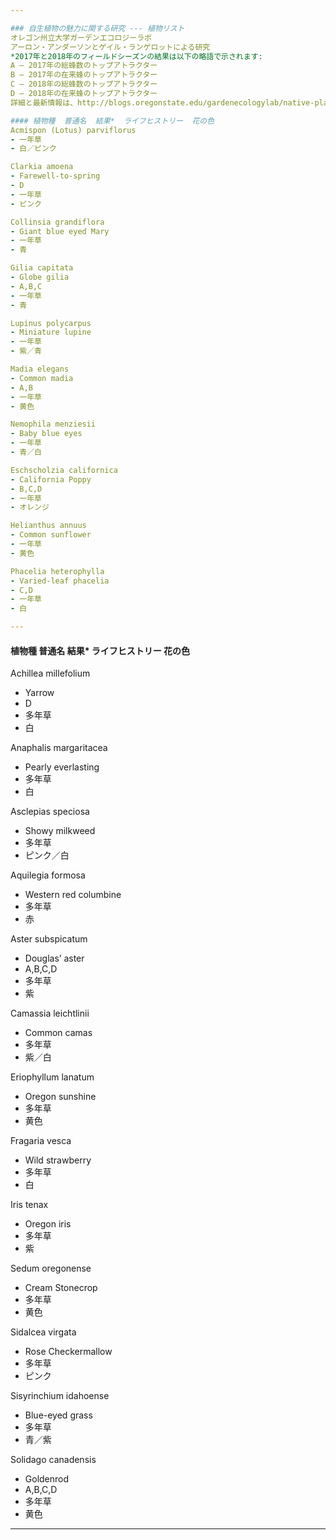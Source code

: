 ```yaml
---

### 自生植物の魅力に関する研究 --- 植物リスト  
オレゴン州立大学ガーデンエコロジーラボ  
アーロン・アンダーソンとゲイル・ランゲロットによる研究  
*2017年と2018年のフィールドシーズンの結果は以下の略語で示されます:  
A – 2017年の総蜂数のトップアトラクター  
B – 2017年の在来蜂のトップアトラクター  
C – 2018年の総蜂数のトップアトラクター  
D – 2018年の在来蜂のトップアトラクター  
詳細と最新情報は、http://blogs.oregonstate.edu/gardenecologylab/native-plants-2/ をご覧ください。

#### 植物種  普通名  結果*  ライフヒストリー  花の色  
Acmispon (Lotus) parviflorus  
- 一年草  
- 白／ピンク  

Clarkia amoena  
- Farewell-to-spring  
- D  
- 一年草  
- ピンク  

Collinsia grandiflora  
- Giant blue eyed Mary  
- 一年草  
- 青  

Gilia capitata  
- Globe gilia  
- A,B,C  
- 一年草  
- 青  

Lupinus polycarpus  
- Miniature lupine  
- 一年草  
- 紫／青  

Madia elegans  
- Common madia  
- A,B  
- 一年草  
- 黄色  

Nemophila menziesii  
- Baby blue eyes  
- 一年草  
- 青／白  

Eschscholzia californica  
- California Poppy  
- B,C,D  
- 一年草  
- オレンジ  

Helianthus annuus  
- Common sunflower  
- 一年草  
- 黄色  

Phacelia heterophylla  
- Varied-leaf phacelia  
- C,D  
- 一年草  
- 白  

---
```


#### 植物種  普通名  結果*  ライフヒストリー  花の色  
Achillea millefolium  
- Yarrow  
- D  
- 多年草  
- 白  

Anaphalis margaritacea  
- Pearly everlasting  
- 多年草  
- 白  

Asclepias speciosa  
- Showy milkweed  
- 多年草  
- ピンク／白  

Aquilegia formosa  
- Western red columbine  
- 多年草  
- 赤  

Aster subspicatum  
- Douglas’ aster  
- A,B,C,D  
- 多年草  
- 紫  

Camassia leichtlinii  
- Common camas  
- 多年草  
- 紫／白  

Eriophyllum lanatum  
- Oregon sunshine  
- 多年草  
- 黄色  

Fragaria vesca  
- Wild strawberry  
- 多年草  
- 白  

Iris tenax  
- Oregon iris  
- 多年草  
- 紫  

Sedum oregonense  
- Cream Stonecrop  
- 多年草  
- 黄色  

Sidalcea virgata  
- Rose Checkermallow  
- 多年草  
- ピンク  

Sisyrinchium idahoense  
- Blue-eyed grass  
- 多年草  
- 青／紫  

Solidago canadensis  
- Goldenrod  
- A,B,C,D  
- 多年草  
- 黄色  

---